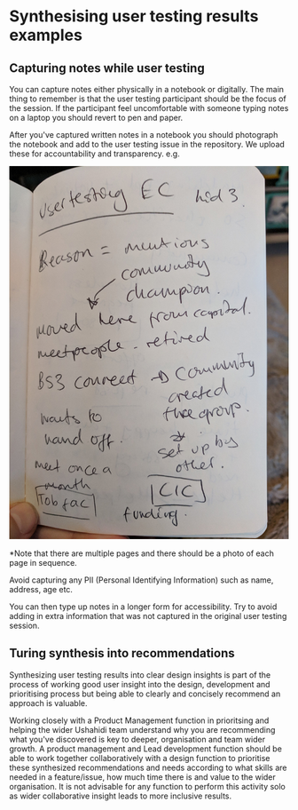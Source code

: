 # Synthesising user testing results examples

## Capturing notes while user testing

You can capture notes either physically in a notebook or digitally. The main thing to remember is that the user testing participant should be the focus of the session. If the participant feel uncomfortable with someone typing notes on a laptop you should revert to pen and paper.

After you've captured written notes in a notebook you should photograph the notebook and add to the user testing issue in the repository. We upload these for accountability and transparency. e.g.

![A photo of a page of handwritten notes from a usertesting session. ](<../../../.gitbook/assets/notebook (1) (1) (1) (1).png>)

\*Note that there are multiple pages and there should be a photo of each page in sequence.

Avoid capturing any PII (Personal Identifying Information) such as name, address, age etc.

You can then type up notes in a longer form for accessibility. Try to avoid adding in extra information that was not captured in the original user testing session.

## Turing synthesis into recommendations

Synthesizing user testing results into clear design insights is part of the process of working good user insight into the design, development and prioritising process but being able to clearly and concisely recommend an approach is valuable.

Working closely with a Product Management function in prioritsing and helping the wider Ushahidi team understand why you are recommending what you've discovered is key to deeper, organisation and team wider growth. A product management and Lead development function should be able to work together collaboratively with a design function to prioritise these synthesized recommendations and needs according to what skills are needed in a feature/issue, how much time there is and value to the wider organisation. It is not advisable for any function to perform this activity solo as wider collaborative insight leads to more inclusive results.
